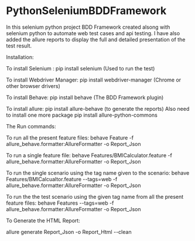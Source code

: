 # PythonSeleniumBDDFramework

In this selenium python project BDD Framework created alsong with selenium python to automate web test cases and api testing. I have also added the allure reports to display the full and detailed presentation of the test result. 



Installation:

To install Selenium : pip install selenium (Used to run the test)

To install Webdriver Manager: pip install webdriver-manager (Chrome or other browser drivers)

To install Behave: pip install behave (The BDD Framework plugin)

To install allure: pip install allure-behave (to generate the reports) Also need to install one more package pip install allure-python-commons



The Run commands:

To run all the present feature files: behave Feature -f allure_behave.formatter:AllureFormatter -o Report_Json

To run a single feature file: behave Features/BMICalculator.feature -f allure_behave.formatter:AllureFormatter -o Report_Json

To run the single scenario using the tag name given to the scenario: behave Features/BMICalcualtor.feature --tags=web -f allure_behave.formatter:AllureFormatter -o Report_Json

To run the the test scenario using the given tag name from all the present feature files: behave Features --tags=web -f allure_behave.formatter:AllureFormatter -o Report_Json



To Generate the HTML Report:

allure generate Report_Json -o Report_Html --clean

